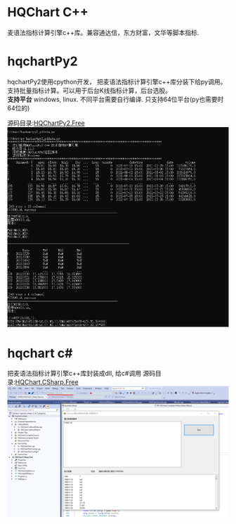 
# HQChart C++
麦语法指标计算引擎c++库。兼容通达信，东方财富，文华等脚本指标.


# hqchartPy2
hqchartPy2使用cpython开发， 把麦语法指标计算引擎c++库分装下给py调用。支持批量指标计算。可以用于后台K线指标计算，后台选股。<br>
**支持平台** windows, linux.  不同平台需要自行编译. 只支持64位平台(py也需要时64位的)<br>

源码目录:[HQChartPy2.Free](/HQChartPy2.Free)
![效果展示](/HQChartPy2.Free/效果图.png)


# hqchart c#
把麦语法指标计算引擎c++库封装成dll, 给c#调用
源码目录:[HQChart.CSharp.Free](/HQChart.CSharp.Free)
![效果展示](/HQChart.CSharp.Free/效果展示.png)